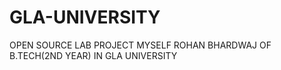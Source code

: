 # GLA-UNIVERSITY
OPEN SOURCE LAB PROJECT
MYSELF ROHAN BHARDWAJ OF B.TECH(2ND YEAR) IN GLA UNIVERSITY
